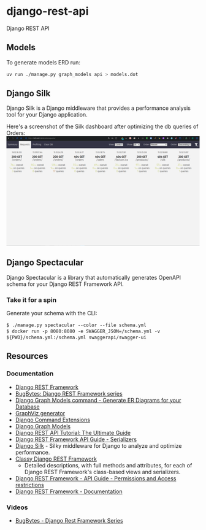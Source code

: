 # django-rest-api
Django REST API 

## Models

To generate models ERD run:

```bash
uv run ./manage.py graph_models api > models.dot
```

## Django Silk

Django Silk is a Django middleware that provides a performance analysis tool for your Django application.

Here's a screenshot of the Silk dashboard after optimizing the db queries of Orders:
![Django Silk](./docs/silk-db-queries-optimization.png)


## Django Spectacular

Django Spectacular is a library that automatically generates OpenAPI schema for your Django REST Framework API.

### Take it for a spin

Generate your schema with the CLI:

```shell
$ ./manage.py spectacular --color --file schema.yml
$ docker run -p 8080:8080 -e SWAGGER_JSON=/schema.yml -v ${PWD}/schema.yml:/schema.yml swaggerapi/swagger-ui
```
## Resources

### Documentation

- [Django REST Framework](https://www.django-rest-framework.org/tutorial/quickstart/)
- [BugBytes: Django REST Framework series](https://www.youtube.com/playlist?list=PL-2EBeDYMIbSXhV8FMC1hVD32Fi6e4l2u)
- [Django Graph Models command - Generate ER Diagrams for your Database](https://youtu.be/qzrE7cfc_3Q)
- [GraphViz generator](https://dreampuf.github.io/GraphvizOnline/)
- [Django Command Extensions](https://django-extensions.readthedocs.io/en/latest/command_extensions.html)
- [Django Graph Models](https://django-extensions.readthedocs.io/en/latest/graph_models.html)
- [ Django REST API Tutorial: The Ultimate Guide](https://www.moesif.com/blog/technical/api-development/Django-REST-API-Tutorial/)
- [Django REST Framework API Guide - Serializers](https://www.django-rest-framework.org/api-guide/serializers/)
- [Django Silk](https://github.com/jazzband/django-silk) - Silky middleware for Django to analyze and optimize performance.
- [Classy Django REST Framework](https://www.cdrf.co/)
    - Detailed descriptions, with full methods and attributes, for each of Django REST Framework's class-based views and serializers.
- [Django REST Framework - API Guide - Permissions and Access restrictions](https://www.django-rest-framework.org/api-guide/permissions/#overview-of-access-restriction-methods)
- [Django REST Framework - Documentation](https://www.django-rest-framework.org/topics/documenting-your-api/)

### Videos

- [BugBytes - Django Rest Framework Series](https://www.youtube.com/playlist?list=PL-2EBeDYMIbTLulc9FSoAXhbmXpLq2l5t)